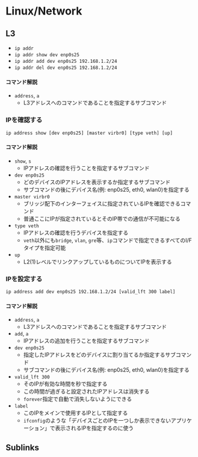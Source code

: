 # Linux/Network
## L3
* `ip addr`
* `ip addr show dev enp0s25`
* `ip addr add dev enp0s25 192.168.1.2/24`
* `ip addr del dev enp0s25 192.168.1.2/24`

#### コマンド解説
* `address`, `a`
  - L3アドレスへのコマンドであることを指定するサブコマンド

### IPを確認する
`ip address show [dev enp0s25] [master virbr0] [type veth] [up]`

#### コマンド解説
* `show`, `s`
  - IPアドレスの確認を行うことを指定するサブコマンド
* `dev enp0s25`
  - どのデバイスのIPアドレスを表示するか指定するサブコマンド
  - サブコマンドの後にデバイス名(例: enp0s25, eth0, wlan0)を指定する
* `master virbr0`
  - ブリッジ配下のインターフェイスに指定されているIPを確認できるコマンド
  - 普通ここにIPが指定されているとそのIP帯での通信が不可能になる
* `type veth`
  - IPアドレスの確認を行うデバイスを指定する
  - `veth`以外にも`bridge`, `vlan`, `gre`等、`ip`コマンドで指定できるすべてのI/Fタイプを指定可能
* `up`
  - L2(1)レベルでリンクアップしているものについてIPを表示する

### IPを設定する
`ip address add dev enp0s25 192.168.1.2/24 [valid_lft 300 label]`

#### コマンド解説
* `address`, `a`
  - L3アドレスへのコマンドであることを指定するサブコマンド
* `add`, `a`
  - IPアドレスの追加を行うことを指定するサブコマンド
* `dev enp0s25`
  - 指定したIPアドレスをどのデバイスに割り当てるか指定するサブコマンド
  - サブコマンドの後にデバイス名(例: enp0s25, eth0, wlan0)を指定する
* `valid_lft 300`
  - そのIPが有効な時間を秒で指定する
  - この時間が過ぎると設定されたIPアドレスは消失する
  - `forever`指定で自動で消失しないようにできる
* `label`
  - このIPをメインで使用するIPとして指定する
  - `ifconfig`のような「デバイスごとのIPを一つしか表示できないアプリケーション」で表示されるIPを指定するのに使う

## Sublinks
